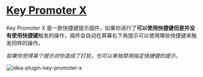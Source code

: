 # [Key Promoter X](https://plugins.jetbrains.com/plugin/9792-key-promoter-x)

Key Promoter X 是一款快捷键提示插件，如果你进行了**可以使用快捷键但是并没有使用快捷键**触发的操作，插件会自动在屏幕右下角提示可以使用哪些快捷键来触发同样的操作。

*如果你觉得某个提示对你造成了打扰，也可以单独禁用指定快捷键的提示。*

![idea-plugin-key-promoter-x](https://picgo-daily.oss-cn-guangzhou.aliyuncs.com/picgo-daily/2023/3d480ce22284805b7773442122282698.png)
